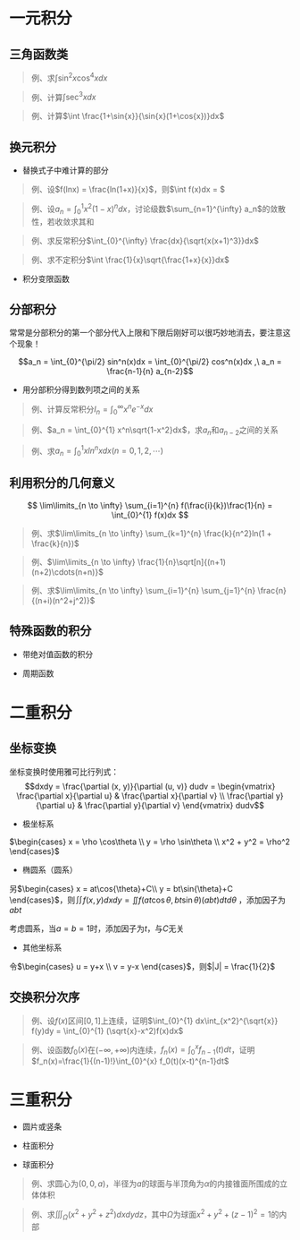 <script type="text/x-mathjax-config">
  MathJax.Hub.Config({
    tex2jax: {
      inlineMath: [ ['$','$'], ["\(","\)"] ],
      processEscapes: true
    }
  });
</script>
<script type="text/javascript"
  src="https://cdn.mathjax.org/mathjax/latest/MathJax.js?config=TeX-AMS-MML_HTMLorMML">
</script>

# 一元积分

## 三角函数类

> 例、求$\int \sin^{2}x\cos^{4}xdx$ 

> 例、计算$\int \sec^{3}xdx$

> 例、计算$\int \frac{1+\sin{x}}{\sin{x}(1+\cos{x})}dx$

## 换元积分

+ 替换式子中难计算的部分

> 例、设$f(lnx) = \frac{ln(1+x)}{x}$，则$\int f(x)dx = $

> 例、设$a_n=\int_{0}^{1} x^2(1-x)^ndx$，讨论级数$\sum_{n=1}^{\infty} a_n$的敛散性，若收敛求其和

> 例、求反常积分$\int_{0}^{\infty} \frac{dx}{\sqrt{x(x+1)^3}}dx$ 

> 例、求不定积分$\int \frac{1}{x}\sqrt{\frac{1+x}{x}}dx$ 

+ 积分变限函数

## 分部积分

常常是分部积分的第一个部分代入上限和下限后刚好可以很巧妙地消去，要注意这个现象！

$$a_n = \int_{0}^{\pi/2} sin^n(x)dx = \int_{0}^{\pi/2} cos^n(x)dx ,\ a_n = \frac{n-1}{n} a_{n-2}$$

+ 用分部积分得到数列项之间的关系

> 例、计算反常积分$I_n = \int_{0}^{\infty} x^ne^{-x}dx$ 

> 例、$a_n = \int_{0}^{1} x^n\sqrt{1-x^2}dx$，求$a_n$和$a_{n-2}$之间的关系 

> 例、求$a_n = \int_{0}^{1} xln^{n}xdx(n=0,1,2,\cdots)$

## 利用积分的几何意义

$$ \lim\limits_{n \to \infty} \sum_{i=1}^{n} f(\frac{i}{k})\frac{1}{n} = \int_{0}^{1} f(x)dx $$ 

> 例、求$\lim\limits_{n \to \infty} \sum_{k=1}^{n} \frac{k}{n^2}ln(1 + \frac{k}{n})$ 

> 例、$\lim\limits_{n \to \infty} \frac{1}{n}\sqrt[n]{(n+1)(n+2)\cdots(n+n)}$ 

> 例、求$\lim\limits_{n \to \infty} \sum_{i=1}^{n} \sum_{j=1}^{n} \frac{n}{(n+i)(n^2+j^2)}$

## 特殊函数的积分

+ 带绝对值函数的积分

+ 周期函数

# 二重积分

## 坐标变换

坐标变换时使用雅可比行列式：
$$dxdy = \frac{\partial (x, y)}{\partial (u, v)} dudv = \begin{vmatrix}
\frac{\partial x}{\partial u} & \frac{\partial x}{\partial v} \\
\frac{\partial y}{\partial u} & \frac{\partial y}{\partial v}
\end{vmatrix} dudv$$ 

+ 极坐标系

$\begin{cases}
x = \rho \cos\theta \\
y = \rho \sin\theta \\
x^2 + y^2 = \rho^2
\end{cases}$

+ 椭圆系（圆系）

另$\begin{cases}
x = at\cos{\theta}+C\\
y = bt\sin{\theta}+C
\end{cases}$，则$\iint f(x,y)dxdy = \iint f(at\cos{\theta}, bt\sin{\theta})(abt) dt d\theta$
，添加因子为$abt$ 

考虑圆系，当$a=b=1$时，添加因子为$t$，与$C$无关

+ 其他坐标系

令$\begin{cases}
u = y+x \\
v = y-x
\end{cases}$，则$|J| = \frac{1}{2}$ 

## 交换积分次序

> 例、设$f(x)$区间$[0,1]$上连续，证明$\int_{0}^{1} dx\int_{x^2}^{\sqrt{x}} f(y)dy = \int_{0}^{1} (\sqrt{x}-x^2)f(x)dx$ 

> 例、设函数$f_0(x)$在$(-\infty, +\infty)$内连续，$f_n(x)=\int_{0}^{x} f_{n-1}(t)dt$，证明$f_n(x)=\frac{1}{(n-1)!}\int_{0}^{x} f_0(t)(x-t)^{n-1}dt$

# 三重积分

+ 圆片或竖条

+ 柱面积分

+ 球面积分

> 例、求圆心为$(0,0,a)$，半径为$a$的球面与半顶角为$\alpha$的内接锥面所围成的立体体积

> 例、求$\iiint_{\Omega} (x^2+y^2+z^2)dxdydz$，其中$\Omega$为球面$x^2+y^2+(z-1)^2 = 1$的内部
